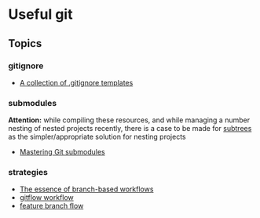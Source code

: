 # Useful git  

## Topics  

### gitignore  
- [A collection of .gitignore templates](https://github.com/github/gitignore)

### submodules 
**Attention:** while compiling these resources, and while managing a number nesting 
of nested projects recently, there is a case to be made for [subtrees](https://tsh.io/blog/git-subtree-or-how-i-stopped-worrying-and-learned-to-love-external-dependencies/) as the simpler/appropriate solution for 
nesting projects

- [Mastering Git submodules](https://medium.com/@porteneuve/mastering-git-submodules-34c65e940407) 

### strategies  
- [The essence of branch-based workflows](https://www.atlassian.com/blog/git/the-essence-of-branch-based-workflows)
- [gitflow workflow](https://www.atlassian.com/git/tutorials/comparing-workflows/gitflow-workflow)
- [feature branch flow](https://www.atlassian.com/git/tutorials/comparing-workflows/feature-branch-workflow)

